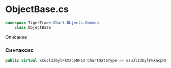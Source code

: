 
# ObjectBase.cs
```csharp
namespace TigerTrade.Chart.Objects.Common  
    class ObjectBase
```

Описание

### Синтаксис
```csharp
public virtual xsuJlZ3bylFkXacpNF53 ChartDataType => xsuJlZ3bylFkXacpNF53.wTd3bMgFtmf;{}
```
